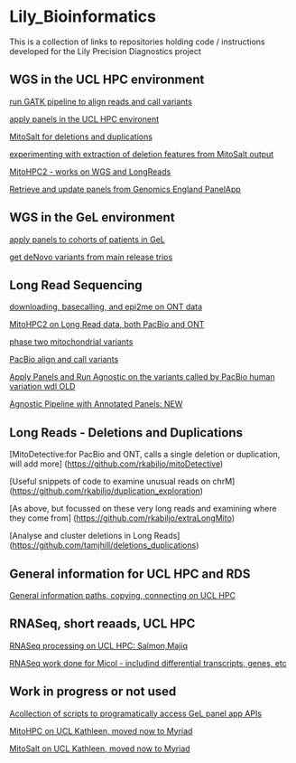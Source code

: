 # Lily_Bioinformatics

This is a collection of links to repositories holding code / instructions developed for the Lily Precision Diagnostics project

## WGS in the UCL HPC environment

[run GATK pipeline to align reads and call variants](https://github.com/rkabiljo/GATK_Myriad)

[apply panels in the UCL HPC environent](https://github.com/rkabiljo/applyPanel_UCL_cluster)

[MitoSalt for deletions and duplications](https://github.com/rkabiljo/MitoSalt_UCL_Cluster)

[experimenting with extraction of deletion features from MitoSalt output](https://github.com/rkabiljo/deletionParameters)

[MitoHPC2 - works on WGS and LongReads](https://github.com/rkabiljo/MitoHPC2_LongReads_UCL)

[Retrieve and update panels from Genomics England PanelApp](https://github.com/tamjhill/GE_panel_scripts)


## WGS in the GeL environment
[apply panels to cohorts of patients in GeL](https://github.com/rkabiljo/applyPanelToCohort)

[get deNovo variants from main release trios](https://github.com/rkabiljo/exploreDeNovo_GeL)

## Long Read Sequencing

[downloading, basecalling, and epi2me on ONT data](https://github.com/rkabiljo/LR_ONT_UCL)

[MitoHPC2 on Long Read data, both PacBio and ONT](https://github.com/rkabiljo/MitoHPC2_LongReads_UCL)

[phase two mitochondrial variants](https://github.com/rkabiljo/phaseMitoVariants)

[PacBio align and call variants](https://github.com/tamjhill/pacbioAlignerCaller)

[Apply Panels and Run Agnostic on the variants called by PacBio human variation wdl OLD](https://github.com/rkabiljo/PacBio_Panels_and_Agnostic)

[Agnostic Pipeline with Annotated Panels: NEW](https://github.com/rkabiljo/agnostic_pipeline)

## Long Reads - Deletions and Duplications

[MitoDetective:for PacBio and ONT, calls a single deletion or duplication, will add more] (https://github.com/rkabiljo/mitoDetective)

[Useful snippets of code to examine unusual reads on chrM] (https://github.com/rkabiljo/duplication_exploration)

[As above, but focussed on these very long reads and examining where they come from] (https://github.com/rkabiljo/extraLongMito)

[Analyse and cluster deletions in Long Reads] (https://github.com/tamjhill/deletions_duplications)



## General information for UCL HPC and RDS
[General information paths, copying, connecting on UCL HPC](https://github.com/rkabiljo/UCL_HPC_settings)




## RNASeq, short reaads, UCL HPC
[RNASeq processing on UCL HPC: Salmon,Majiq](https://github.com/rkabiljo/RNASeq_UCL)

[RNASeq work done for Micol - includind differential transcripts, genes, etc](https://github.com/rkabiljo/RNASeq_Micol)

## Work in progress or not used
[Acollection of scripts to programatically access GeL panel app APIs](https://github.com/rkabiljo/panelAppWork)

[MitoHPC on UCL Kathleen, moved now to Myriad](https://github.com/rkabiljo/MitoHPCOnUCL)

[MitoSalt on UCL Kathleen, moved now to Myriad](https://github.com/rkabiljo/MitoSALtOnKathleen)
